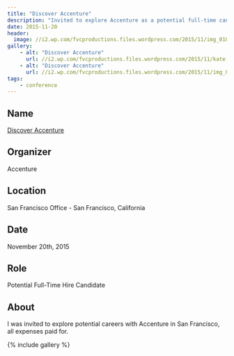 ```yaml
---
title: "Discover Accenture"
description: "Invited to explore Accenture as a potential full-time candidate."
date: 2015-11-20
header:
  image: //i2.wp.com/fvcproductions.files.wordpress.com/2015/11/img_0108.jpg
gallery:
    - alt: "Discover Accenture"
      url: //i2.wp.com/fvcproductions.files.wordpress.com/2015/11/kate-selfie.jpg
    - alt: "Discover Accenture"
      url: //i2.wp.com/fvcproductions.files.wordpress.com/2015/11/img_0108.jpg
tags:
    - conference
---
```


## Name

<a title="Accenture" href="//www.accenture.com/us-en" target="_blank" rel="noopener">Discover Accenture</a>

## Organizer

Accenture

## Location

San Francisco Office - San Francisco, California

## Date

November 20th, 2015

## Role

Potential Full-Time Hire Candidate

## About

I was invited to explore potential careers with Accenture in San Francisco, all expenses paid for.

{% include gallery %}
